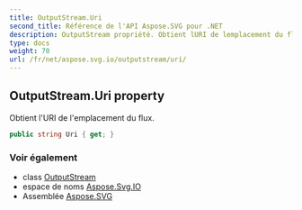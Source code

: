 ```yaml
---
title: OutputStream.Uri
second_title: Référence de l'API Aspose.SVG pour .NET
description: OutputStream propriété. Obtient lURI de lemplacement du flux.
type: docs
weight: 70
url: /fr/net/aspose.svg.io/outputstream/uri/
---
```

## OutputStream.Uri property

Obtient l'URI de l'emplacement du flux.

```csharp
public string Uri { get; }
```

### Voir également

* class [OutputStream](../)
* espace de noms [Aspose.Svg.IO](../../outputstream/)
* Assemblée [Aspose.SVG](../../../)


